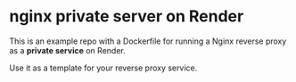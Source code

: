 # nginx private server on Render

This is an example repo with a Dockerfile for running a Nginx reverse proxy as a **private service** on Render.

Use it as a template for your reverse proxy service.
